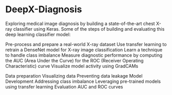 # DeepX-Diagnosis
Exploring medical image diagnosis by building a state-of-the-art chest X-ray classifier using Keras.
Some of the steps of building and evaluating this deep learning classifier model:

Pre-process and prepare a real-world X-ray dataset
Use transfer learning to retrain a DenseNet model for X-ray image classification
Learn a technique to handle class imbalance
Measure diagnostic performance by computing the AUC (Area Under the Curve) for the ROC (Receiver Operating Characteristic) curve
Visualize model activity using GradCAMs

Data preparation
Visualizing data
Preventing data leakage
Model Development
Addressing class imbalance
Leveraging pre-trained models using transfer learning
Evaluation
AUC and ROC curves

